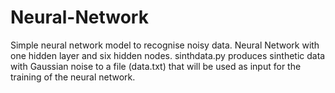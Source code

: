 # Neural-Network
Simple neural network model to recognise noisy data.
Neural Network with one hidden layer and six hidden nodes.
sinthdata.py produces sinthetic data with Gaussian noise to a file (data.txt) that will be used as input for the training of the neural network.
